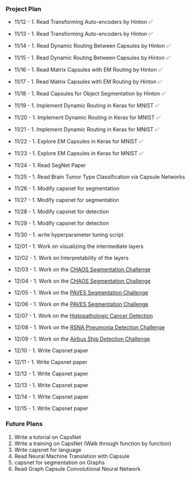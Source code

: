 ### Project Plan
- 11/12 - 1. Read Transforming Auto-encoders by Hinton :white_check_mark:
- 11/13 - 1. Read Transforming Auto-encoders by Hinton :white_check_mark:
- 11/14 - 1. Read Dynamic Routing Between Capsules by Hinton :white_check_mark:
- 11/15 - 1. Read Dynamic Routing Between Capsules by Hinton :white_check_mark:
- 11/16 - 1. Read Matrix Capsules with EM Routing by Hinton :white_check_mark:
- 11/17 - 1. Read Matrix Capsules with EM Routing by Hinton :white_check_mark:
- 11/18 - 1. Read Capsules for Object Segmentation by Hinton :white_check_mark:

- 11/19 - 1. Implement Dynamic Routing in Keras for MNIST :white_check_mark:
- 11/20 - 1. Implement Dynamic Routing in Keras for MNIST :white_check_mark:
- 11/21 - 1. Implement Dynamic Routing in Keras for MNIST :white_check_mark:
- 11/22 - 1. Explore EM Capsules in Keras for MNIST :white_check_mark:
- 11/23 - 1. Explore EM Capsules in Keras for MNIST :white_check_mark:
- 11/24 - 1. Read SegNet Paper
- 11/25 - 1. Read Brain Tumor Type Classification via Capsule Networks

- 11/26 - 1. Modify capsnet for segmentation
- 11/27 - 1. Modify capsnet for segmentation
- 11/28 - 1. Modify capsnet for detection
- 11/29 - 1. Modify capsnet for detection
- 11/30 - 1. write hyperparameter tuning script
- 12/01 - 1. Work on visualizing the intermediate layers
- 12/02 - 1. Work on Interpretability of the layers

- 12/03 - 1. Work on the [CHAOS Segmentation Challenge](https://chaos.grand-challenge.org/)
- 12/04 - 1. Work on the [CHAOS Segmentation Challenge](https://chaos.grand-challenge.org/)
- 12/05 - 1. Work on the [PAVES Segmentation Challenge](https://paves.grand-challenge.org/)
- 12/06 - 1. Work on the [PAVES Segmentation Challenge](https://paves.grand-challenge.org/)
- 12/07 - 1. Work on the [Histopathologic Cancer Detection](https://www.kaggle.com/c/histopathologic-cancer-detection)
- 12/08 - 1. Work on the [RSNA Pneumonia Detection Challenge](https://www.kaggle.com/c/rsna-pneumonia-detection-challenge)
- 12/09 - 1. Work on the [Airbus Ship Detection Challenge](https://www.kaggle.com/c/airbus-ship-detection)

- 12/10 - 1. Write Capsnet paper
- 12/11 - 1. Write Capsnet paper
- 12/12 - 1. Write Capsnet paper
- 12/13 - 1. Write Capsnet paper
- 12/14 - 1. Write Capsnet paper
- 12/15 - 1. Write Capsnet paper

### Future Plans
1. Write a tutorial on CapsNet
1. Write a training on CapsNet (Walk through function by function)
1. Write capsnet for language
1. Read Neural Machine Translation with Capsule
1. capsnet for segmentation on Graphs
1. Read Graph Capsule Convolutional Neural Network
